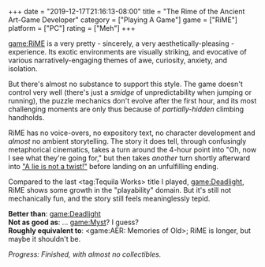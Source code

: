 +++
date = "2019-12-17T21:16:13-08:00"
title = "The Rime of the Ancient Art-Game Developer"
category = ["Playing A Game"]
game = ["RiME"]
platform = ["PC"]
rating = ["Meh"]
+++

<game:RiME> is a very pretty - sincerely, a very aesthetically-pleasing - experience.  Its exotic environments are visually striking, and evocative of various narratively-engaging themes of awe, curiosity, anxiety, and isolation.

But there's almost no substance to support this style.  The game doesn't control very well (there's just a <i>smidge</i> of unpredictability when jumping or running), the puzzle mechanics don't evolve after the first hour, and its most challenging moments are only thus because of <i>partially-hidden</i> climbing handholds.

RiME has no voice-overs, no expository text, no character development and <i>almost</i> no ambient storytelling.  The story it does tell, through confusingly metaphorical cinematics, takes a turn around the 4-hour point into "Oh, now I see what they're going for," but then takes <i>another</i> turn shortly afterward into <a href="https://getyarn.io/yarn-clip/fb2e4ebb-5ba8-4db9-9faf-d620554fce06">"A lie is not a twist!"</a> before landing on an unfulfilling ending.

Compared to the last <tag:Tequila Works> title I played, <game:Deadlight>, RiME shows some growth in the "playability" domain.  But it's still not mechanically fun, and the story still feels meaninglessly tepid.

<b>Better than</b>: <game:Deadlight>  
<b>Not as good as</b>: ... <game:Myst>?  I guess?  
<b>Roughly equivalent to</b>: <game:AER: Memories of Old>; RiME is longer, but maybe it shouldn't be.

<i>Progress: Finished, with almost no collectibles.</i>
